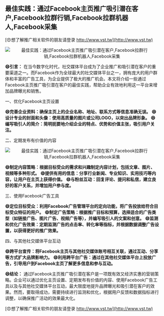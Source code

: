 ## **最佳实践：通过Facebook主页推广吸引潜在客户,Facebook拉群行销,Facebook拉群机器人,Facebook采集**

[😍想了解推广相关软件的朋友请登录 http://www.vst.tw](http://www.vst.tw)

 <center><img src="https://vst.tw/MP4/tuiguang/png/5.png" alt="最佳实践：通过Facebook主页推广吸引潜在客户,Facebook拉群行销,Facebook拉群机器人,Facebook采集"></center>

**😄引言：**
在当今数字化时代，社交媒体平台成为了企业推广和吸引潜在客户的重要渠道之一。而Facebook作为全球最大的社交媒体平台之一，拥有庞大的用户群体和丰富的广告工具，为企业提供了极大的推广机会。本文将介绍一些通过Facebook主页推广吸引潜在客户的最佳实践，帮助企业有效地利用这一平台来增加品牌曝光和销售。

一、优化Facebook主页设置

**😄完善企业资料：确保主页上的企业名称、地址、联系方式等信息准确无误。**
**😄设计专业的封面和头像：使用高质量的图片或公司LOGO，以突出品牌形象。**
**😄编写吸引人的简介：简明扼要地介绍企业的特点、优势和价值主张，吸引用户关注。**

二、定期发布有价值的内容

 <center><img src="https://vst.tw/MP4/tuiguang/png/4.png" alt="最佳实践：通过Facebook主页推广吸引潜在客户,Facebook拉群行销,Facebook拉群机器人,Facebook采集"></center>

**😄制定内容策略：根据目标受众的需求和兴趣制定内容计划，包括文章、图片、视频等多种形式。**
**😄提供有用的信息：分享行业新闻、专业知识、实用技巧等内容，让用户在主页上获得价值。**
**😄与粉丝互动：回复评论、提问和私信，建立良好的客户关系，并增加用户参与度。**

三、使用Facebook广告工具

**😄定位目标受众：利用Facebook广告管理平台的定向功能，将广告投放给符合目标受众特征的用户。**
**😄制定广告策略：根据推广目标和预算，选择适合的广告类型（如链接广告、图片广告、视频广告等），并编写吸引人的文案和创意。**
**😄监测和优化广告效果：定期监测广告的点击率、转化率等指标，并根据数据调整广告设置，以获得更好的推广效果。**

四、与其他社交媒体平台互动

**😄跨平台宣传：将Facebook主页与其他社交媒体账号相互关联，通过互动、分享等方式扩大品牌影响力。**
**😄利用跨平台广告：通过在其他社交媒体平台上投放广告，引导用户到Facebook主页了解更多信息和参与互动。**

**😄结论：**
通过Facebook主页推广吸引潜在客户是一项既有效又经济实惠的营销策略。企业可以通过优化主页设置、定期发布有价值的内容、使用Facebook广告工具以及与其他社交媒体平台互动，最大限度地提升品牌曝光和吸引潜在客户的效果。然而，要取得成功，需要持续进行监测和优化，根据用户反馈和数据指标进行调整，以确保推广活动的效果最大化。

[😍想了解推广相关软件的朋友请登录 http://www.vst.tw](http://www.vst.tw)




